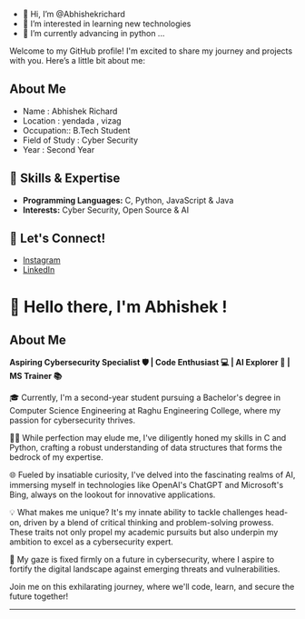 - 👋 Hi, I’m @Abhishekrichard
- 👀 I’m interested in learning new technologies 
- 🌱 I’m currently advancing in python ...




Welcome to my GitHub profile! I'm excited to share my journey and projects with you. Here’s a little bit about me:

## About Me

- Name : Abhishek Richard
- Location : yendada , vizag
- Occupation:: B.Tech Student
- Field of Study : Cyber Security
- Year : Second Year

## 🌟 Skills & Expertise

- **Programming Languages:** C, Python, JavaScript & Java
- **Interests:** Cyber Security, Open Source & AI


## 💬 Let's Connect!

- [Instagram](https://www.instagram.com/___.richii.___/#)
- [LinkedIn](https://www.linkedin.com/in/richard-abhishek-ab234126a/?lipi=urn%3Ali%3Apage%3Ad_flagship3_profile_view_base%3BQHnoiuPIQUqZEVbc3rnHGA%3D%3D)

# 👋 Hello there, I'm Abhishek !

## About Me

**Aspiring Cybersecurity Specialist 🛡️ | Code Enthusiast 💻 | AI Explorer 🤖 | MS Trainer 📚**

🎓 Currently, I'm a second-year student pursuing a Bachelor's degree in Computer Science Engineering at Raghu Engineering College, where my passion for cybersecurity thrives.

👨‍💻 While perfection may elude me, I've diligently honed my skills in C and Python, crafting a robust understanding of data structures that forms the bedrock of my expertise.

🌐 Fueled by insatiable curiosity, I've delved into the fascinating realms of AI, immersing myself in technologies like OpenAI's ChatGPT and Microsoft's Bing, always on the lookout for innovative applications.

💡 What makes me unique? It's my innate ability to tackle challenges head-on, driven by a blend of critical thinking and problem-solving prowess. These traits not only propel my academic pursuits but also underpin my ambition to excel as a cybersecurity expert.

🚀 My gaze is fixed firmly on a future in cybersecurity, where I aspire to fortify the digital landscape against emerging threats and vulnerabilities.

Join me on this exhilarating journey, where we'll code, learn, and secure the future together! 

---




